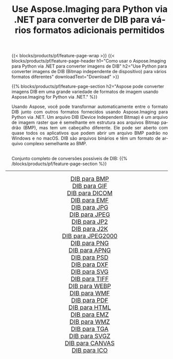 ﻿---
title: Use Aspose.Imaging para Python via .NET para converter de DIB para vários formatos adicionais permitidos 
weight: 3920
url: /pt/python-net/conversion/from/dib 
lang: pt
langdirlevel: 2
locales: zh-hans,ja,it,ru,de,es,fr,nl,id,lt,pl,pt,vi,tr,ko,zh-hant,ar,hi,th,sv,cs,uk,he
description: Você pode transformar rapidamente de DIB(Bitmap independente de dispositivo) em vários formatos usando Aspose.Imaging para Python via .NET.
---

{{< blocks/products/pf/feature-page-wrap >}}
{{< blocks/products/pf/feature-page-header h1="Como usar o Aspose.Imaging para Python via .NET para converter imagens de DIB" h2="Use Python para converter imagens de DIB (Bitmap independente de dispositivo) para vários formatos diferentes" downloadText="Download" >}}


{{% blocks/products/pf/feature-page-section  h2="Aspose pode converter imagens DIB em uma grande variedade de formatos de imagem usando Aspose.Imaging for Python via .NET." %}}
<p align=justify>Usando Aspose, você pode transformar automaticamente entre o formato DIB junto com outros formatos fornecidos usando Aspose.Imaging para Python via .NET. Um arquivo DIB (Device Independent Bitmap) é um arquivo de imagem raster que é semelhante em estrutura aos arquivos Bitmap padrão (BMP), mas tem um cabeçalho diferente. Ele pode ser aberto com quase todos os aplicativos que podem abrir um arquivo BMP padrão no Windows e no macOS. DIB são arquivos binários e têm um formato de arquivo complexo semelhante ao BMP.</p>
<br/>
Conjunto completo de conversões possíveis de DIB:
{{% /blocks/products/pf/feature-page-section %}}
<div class="container-fluid productfamilypage bg-gray">
    <div class="convertypes bg-gray agp-content section">
        <div class="container">
		<hr style="margin-left:-20px;"/>
		<div class="row other-converters" style="gap: 10px;font-size: 19px;text-align:center;">
		    <div class='col-md-2 other-converter remove-lp remove-rp'><a href="/imaging/pt/python-net/conversion/dib-to-bmp" style="padding:15px;">DIB para BMP</a></div><div class='col-md-2 other-converter remove-lp remove-rp'><a href="/imaging/pt/python-net/conversion/dib-to-gif" style="padding:15px;">DIB para GIF</a></div><div class='col-md-2 other-converter remove-lp remove-rp'><a href="/imaging/pt/python-net/conversion/dib-to-dicom" style="padding:15px;">DIB para DICOM</a></div><div class='col-md-2 other-converter remove-lp remove-rp'><a href="/imaging/pt/python-net/conversion/dib-to-emf" style="padding:15px;">DIB para EMF</a></div><div class='col-md-2 other-converter remove-lp remove-rp'><a href="/imaging/pt/python-net/conversion/dib-to-jpg" style="padding:15px;">DIB para JPG</a></div><div class='col-md-2 other-converter remove-lp remove-rp'><a href="/imaging/pt/python-net/conversion/dib-to-jpeg" style="padding:15px;">DIB para JPEG</a></div><div class='col-md-2 other-converter remove-lp remove-rp'><a href="/imaging/pt/python-net/conversion/dib-to-jp2" style="padding:15px;">DIB para JP2</a></div><div class='col-md-2 other-converter remove-lp remove-rp'><a href="/imaging/pt/python-net/conversion/dib-to-j2k" style="padding:15px;">DIB para J2K</a></div><div class='col-md-2 other-converter remove-lp remove-rp'><a href="/imaging/pt/python-net/conversion/dib-to-jpeg2000" style="padding:15px;">DIB para JPEG2000</a></div><div class='col-md-2 other-converter remove-lp remove-rp'><a href="/imaging/pt/python-net/conversion/dib-to-png" style="padding:15px;">DIB para PNG</a></div><div class='col-md-2 other-converter remove-lp remove-rp'><a href="/imaging/pt/python-net/conversion/dib-to-apng" style="padding:15px;">DIB para APNG</a></div><div class='col-md-2 other-converter remove-lp remove-rp'><a href="/imaging/pt/python-net/conversion/dib-to-psd" style="padding:15px;">DIB para PSD</a></div><div class='col-md-2 other-converter remove-lp remove-rp'><a href="/imaging/pt/python-net/conversion/dib-to-dxf" style="padding:15px;">DIB para DXF</a></div><div class='col-md-2 other-converter remove-lp remove-rp'><a href="/imaging/pt/python-net/conversion/dib-to-svg" style="padding:15px;">DIB para SVG</a></div><div class='col-md-2 other-converter remove-lp remove-rp'><a href="/imaging/pt/python-net/conversion/dib-to-tiff" style="padding:15px;">DIB para TIFF</a></div><div class='col-md-2 other-converter remove-lp remove-rp'><a href="/imaging/pt/python-net/conversion/dib-to-webp" style="padding:15px;">DIB para WEBP</a></div><div class='col-md-2 other-converter remove-lp remove-rp'><a href="/imaging/pt/python-net/conversion/dib-to-wmf" style="padding:15px;">DIB para WMF</a></div><div class='col-md-2 other-converter remove-lp remove-rp'><a href="/imaging/pt/python-net/conversion/dib-to-pdf" style="padding:15px;">DIB para PDF</a></div><div class='col-md-2 other-converter remove-lp remove-rp'><a href="/imaging/pt/python-net/conversion/dib-to-html" style="padding:15px;">DIB para HTML</a></div><div class='col-md-2 other-converter remove-lp remove-rp'><a href="/imaging/pt/python-net/conversion/dib-to-emz" style="padding:15px;">DIB para EMZ</a></div><div class='col-md-2 other-converter remove-lp remove-rp'><a href="/imaging/pt/python-net/conversion/dib-to-wmz" style="padding:15px;">DIB para WMZ</a></div><div class='col-md-2 other-converter remove-lp remove-rp'><a href="/imaging/pt/python-net/conversion/dib-to-tga" style="padding:15px;">DIB para TGA</a></div><div class='col-md-2 other-converter remove-lp remove-rp'><a href="/imaging/pt/python-net/conversion/dib-to-svgz" style="padding:15px;">DIB para SVGZ</a></div><div class='col-md-2 other-converter remove-lp remove-rp'><a href="/imaging/pt/python-net/conversion/dib-to-canvas" style="padding:15px;">DIB para CANVAS</a></div><div class='col-md-2 other-converter remove-lp remove-rp'><a href="/imaging/pt/python-net/conversion/dib-to-ico" style="padding:15px;">DIB para ICO</a></div>
                </div>
        </div>
    </div>
</div>
<br/>

